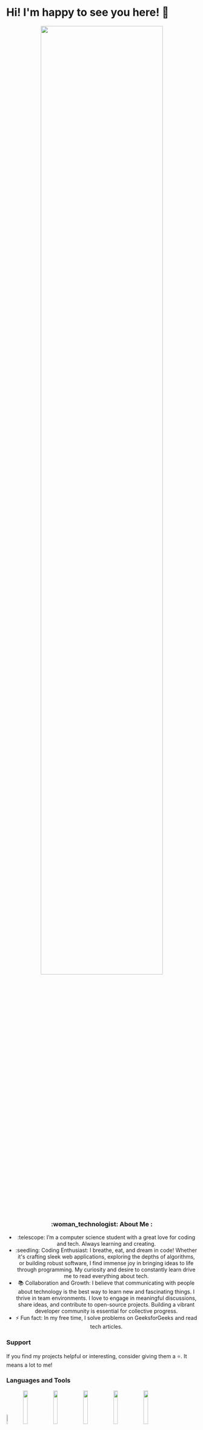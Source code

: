 # Hi! I'm happy to see you here! 👋

<!--
**chavi362/chavi362** is a ✨ _special_ ✨ repository because its `README.md` (this file) appears on your GitHub profile.

Here are some ideas to get you started:

- 🔭 I’m currently working on ...
- 🌱 I’m currently learning ...
- 👯 I’m looking to collaborate on ...
- 🤔 I’m looking for help with ...
- 💬 Ask me about ...
- 📫 How to reach me: ...
- 😄 Pronouns: ...
- ⚡ Fun fact: ...
-->

<div id="header" align="center">
<img  width="80%" src="https://media.giphy.com/media/UcK7JalnjCz0k/giphy.gif">
</div>

<div align="center">
  <h3>:woman_technologist: About Me :</h3>
  <ul>
    <li>:telescope: I’m a computer science student with a great love for coding and tech. Always learning and creating.</li>
    <li>:seedling: Coding Enthusiast: I breathe, eat, and dream in code! Whether it's crafting sleek web applications, exploring the depths of algorithms, or building robust software, I find immense joy in bringing ideas to life through programming. My curiosity and desire to constantly learn drive me to read everything about tech.</li>
    <li>📚 Collaboration and Growth: I believe that communicating with people about technology is the best way to learn new and fascinating things. I thrive in team environments. I love to engage in meaningful discussions, share ideas, and contribute to open-source projects. Building a vibrant developer community is essential for collective progress.</li>
    <li>⚡ Fun fact: In my free time, I solve problems on GeeksforGeeks and read tech articles.</li>
  </ul>
</div>

### Support

If you find my projects helpful or interesting, consider giving them a ⭐️. It means a lot to me!

### Languages and Tools

<p>
  <code><img width="8%" src="https://cdn.worldvectorlogo.com/logos/c.svg"></code>
  <code><img width="15%" src="https://www.vectorlogo.zone/logos/python/python-ar21.svg"></code>
  <code><img width="15%" src="https://www.vectorlogo.zone/logos/java/java-ar21.svg"></code>
  <code><img width="15%" src="https://www.vectorlogo.zone/logos/w3_html5/w3_html5-ar21.svg"></code>
  <code><img width="15%" src="https://www.vectorlogo.zone/logos/w3_css/w3_css-ar21.svg"></code>
  <code><img width="15%" src="https://www.vectorlogo.zone/logos/javascript/javascript-horizontal.svg"></code>
  <code><img width="15%" src="https://www.vectorlogo.zone/logos/git-scm/git-scm-ar21.svg"></code>
</p>

-----

<h1 align="center">Github Stats</h1>

<div align="center">
<img src="[![GitHub streak](https://github-readme-streak-stats.herokuapp.com/?user=chavi362&theme=highcontrast)](https://github.com/chavi362)">
</div>

<img align="left" alt="Chavi's Github Stats" src="https://github-readme-stats.vercel.app/api?username=chavi362&&show_icons=true&theme=dark" width="50%" />

<img alt="Top Languages used" src="https://github-readme-stats.vercel.app/api/top-langs/?username=chavi362&layout=compact&theme=dark" width="46%" />

<br>

<img src="https://activity-graph.herokuapp.com/graph?username=chavi362&theme=xcode">

-----

<h2>Thank you for visiting my profile. Have a great day! 🌟</h2>
